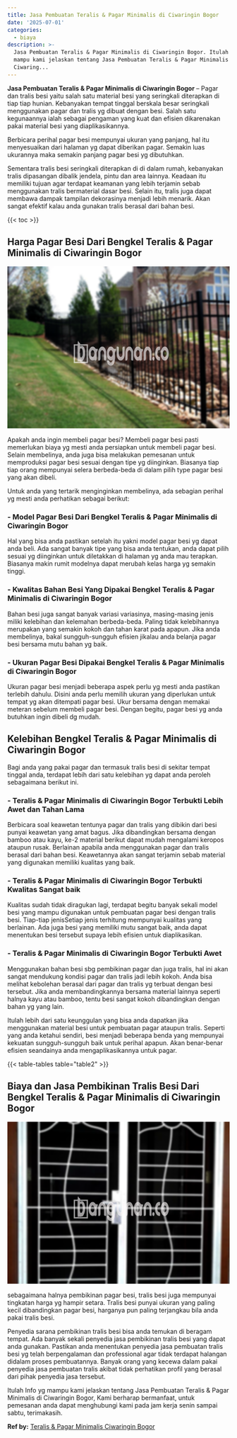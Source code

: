 ```yaml
---
title: Jasa Pembuatan Teralis & Pagar Minimalis di Ciwaringin Bogor
date: '2025-07-01'
categories:
  - biaya
description: >-
  Jasa Pembuatan Teralis & Pagar Minimalis di Ciwaringin Bogor. Itulah Info yg
  mampu kami jelaskan tentang Jasa Pembuatan Teralis & Pagar Minimalis di
  Ciwaring...
---
```


**Jasa Pembuatan Teralis & Pagar Minimalis di Ciwaringin Bogor** – Pagar dan tralis besi yaitu salah satu material besi yang seringkali diterapkan di tiap tiap hunian. Kebanyakan tempat tinggal berskala besar seringkali menggunakan pagar dan tralis yg dibuat dengan besi. Salah satu kegunaannya ialah sebagai pengaman yang kuat dan efisien dikarenakan pakai material besi yang diaplikasikannya.

Berbicara perihal pagar besi mempunyai ukuran yang panjang, hal itu menyesuaikan dari halaman yg dapat diberikan pagar. Semakin luas ukurannya maka semakin panjang pagar besi yg dibutuhkan.

Sementara tralis besi seringkali diterapkan di di dalam rumah, kebanyakan tralis dipasangan dibalik jendela, pintu dan area lainnya. Keadaan itu memiliki tujuan agar terdapat keamanan yang lebih terjamin sebab menggunakan tralis bermaterial dasar besi. Selain itu, tralis juga dapat membawa dampak tampilan dekorasinya menjadi lebih menarik. Akan sangat efektif kalau anda gunakan tralis berasal dari bahan besi.

{{< toc >}}

## Harga Pagar Besi Dari Bengkel Teralis & Pagar Minimalis di Ciwaringin Bogor

![Jasa Pembuatan Teralis & Pagar Minimalis di Ciwaringin Bogor](/images/pagar-minimalis-murah-14.png)

Apakah anda ingin membeli pagar besi? Membeli pagar besi pasti memerlukan biaya yg mesti anda persiapkan untuk membeli pagar besi. Selain membelinya, anda juga bisa melakukan pemesanan untuk memproduksi pagar besi sesuai dengan tipe yg diinginkan. Biasanya tiap tiap orang mempunyai selera berbeda-beda di dalam pilih type pagar besi yang akan dibeli.

Untuk anda yang tertarik menginginkan membelinya, ada sebagian perihal yg mesti anda perhatikan sebagai berikut:
### \- Model Pagar Besi Dari Bengkel Teralis & Pagar Minimalis di Ciwaringin Bogor

Hal yang bisa anda pastikan setelah itu yakni model pagar besi yg dapat anda beli. Ada sangat banyak tipe yang bisa anda tentukan, anda dapat pilih sesuai yg diinginkan untuk diletakkan di halaman yg anda mau terapkan. Biasanya makin rumit modelnya dapat merubah kelas harga yg semakin tinggi.

### \- Kwalitas Bahan Besi Yang Dipakai Bengkel Teralis & Pagar Minimalis di Ciwaringin Bogor

Bahan besi juga sangat banyak variasi variasinya, masing-masing jenis miliki kelebihan dan kelemahan berbeda-beda. Paling tidak kelebihannya merupakan yang semakin kokoh dan tahan karat pada apapun. Jika anda membelinya, bakal sungguh-sungguh efisien jikalau anda belanja pagar besi bersama mutu bahan yg baik.

### \- Ukuran Pagar Besi Dipakai Bengkel Teralis & Pagar Minimalis di Ciwaringin Bogor

Ukuran pagar besi menjadi beberapa aspek perlu yg mesti anda pastikan terlebih dahulu. Disini anda perlu memilih ukuran yang diperlukan untuk tempat yg akan ditempati pagar besi. Ukur bersama dengan memakai meteran sebelum membeli pagar besi. Dengan begitu, pagar besi yg anda butuhkan ingin dibeli dg mudah.

## Kelebihan Bengkel Teralis & Pagar Minimalis di Ciwaringin Bogor

Bagi anda yang pakai pagar dan termasuk tralis besi di sekitar tempat tinggal anda, terdapat lebih dari satu kelebihan yg dapat anda peroleh sebagaimana berikut ini.

### \- Teralis & Pagar Minimalis di Ciwaringin Bogor Terbukti Lebih Awet dan Tahan Lama

Berbicara soal keawetan tentunya pagar dan tralis yang dibikin dari besi punyai keawetan yang amat bagus. Jika dibandingkan bersama dengan bamboo atau kayu, ke-2 material berikut dapat mudah mengalami keropos ataupun rusak. Berlainan apabila anda menggunakan pagar dan tralis berasal dari bahan besi. Keawetannya akan sangat terjamin sebab material yang digunakan memiliki kualitas yang baik.

### \- Teralis & Pagar Minimalis di Ciwaringin Bogor Terbukti Kwalitas Sangat baik

Kualitas sudah tidak diragukan lagi, terdapat begitu banyak sekali model besi yang mampu digunakan untuk pembuatan pagar besi dengan tralis besi. Tiap-tiap jenisSetiap jenis terhitung mempunyai kualitas yang berlainan. Ada juga besi yang memiliki mutu sangat baik, anda dapat menentukan besi tersebut supaya lebih efisien untuk diaplikasikan.

### \- Teralis & Pagar Minimalis di Ciwaringin Bogor Terbukti Awet

Menggunakan bahan besi sbg pembikinan pagar dan juga tralis, hal ini akan sangat mendukung kondisi pagar dan tralis jadi lebih kokoh. Anda bisa melihat kebolehan berasal dari pagar dan tralis yg terbuat dengan besi tersebut. Jika anda membandingkannya bersama material lainnya seperti halnya kayu atau bamboo, tentu besi sangat kokoh dibandingkan dengan bahan yg yang lain.

Itulah lebih dari satu keunggulan yang bisa anda dapatkan jika menggunakan material besi untuk pembuatan pagar ataupun tralis. Seperti yang anda ketahui sendiri, besi menjadi beberapa benda yang mempunyai kekuatan sungguh-sungguh baik untuk perihal apapun. Akan benar-benar efisien seandainya anda mengaplikasikannya untuk pagar.

{{< table-tables table="table2" >}}

## Biaya dan Jasa Pembikinan Tralis Besi Dari Bengkel Teralis & Pagar Minimalis di Ciwaringin Bogor

![Jasa Pembuatan Teralis & Pagar Minimalis di Ciwaringin Bogor](/images/teralis-minimalis-murah-38.png)

sebagaimana halnya pembikinan pagar besi, tralis besi juga mempunyai tingkatan harga yg hampir setara. Tralis besi punyai ukuran yang paling kecil dibandingkan pagar besi, harganya pun paling terjangkau bila anda pakai tralis besi.

Penyedia sarana pembikinan tralis besi bisa anda temukan di beragam tempat. Ada banyak sekali penyedia jasa pembikinan tralis besi yang dapat anda gunakan. Pastikan anda menentukan penyedia jasa pembuatan tralis besi yg telah berpengalaman dan professional agar tidak terdapat halangan didalam proses pembuatannya. Banyak orang yang kecewa dalam pakai penyedia jasa pembuatan tralis akibat tidak perhatikan profil yang berasal dari pihak penyedia jasa tersebut.

Itulah Info yg mampu kami jelaskan tentang Jasa Pembuatan Teralis & Pagar Minimalis di Ciwaringin Bogor, Kami berharap bermanfaat, untuk pemesanan anda dapat menghubungi kami pada jam kerja senin sampai sabtu, terimakasih.

**Ref by:** [Teralis & Pagar Minimalis Ciwaringin Bogor](https://id.wikipedia.org/wiki/Teralis)
